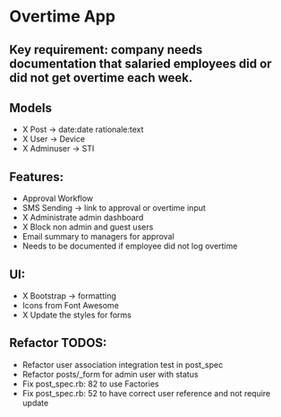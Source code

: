 # Overtime App

## Key requirement: company needs documentation that salaried employees did or did not get overtime each week.

## Models

- X Post -> date:date rationale:text
- X User -> Device
- X Adminuser -> STI

## Features:

- Approval Workflow
- SMS Sending -> link to approval or overtime input
- X Administrate admin dashboard
- X Block non admin and guest users
- Email summary to managers for approval
- Needs to be documented if employee did not log overtime

## UI:

- X Bootstrap -> formatting
- Icons from Font Awesome
- X Update the styles for forms

## Refactor TODOS:

- Refactor user association integration test in post_spec
- Refactor posts/_form for admin user with status
- Fix post_spec.rb: 82 to use Factories
- Fix post_spec.rb: 52 to have correct user reference and not require update
